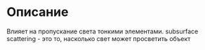 # Описание

Влияет на пропускание света тонкими элементами.
subsurface scattering - это то, насколько свет может просветить объект

